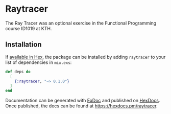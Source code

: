 # Raytracer

The Ray Tracer was an optional exercise in the Functional Programming course ID1019 at KTH.

## Installation

If [available in Hex](https://hex.pm/docs/publish), the package can be installed
by adding `raytracer` to your list of dependencies in `mix.exs`:

```elixir
def deps do
  [
    {:raytracer, "~> 0.1.0"}
  ]
end
```

Documentation can be generated with [ExDoc](https://github.com/elixir-lang/ex_doc)
and published on [HexDocs](https://hexdocs.pm). Once published, the docs can
be found at <https://hexdocs.pm/raytracer>.

